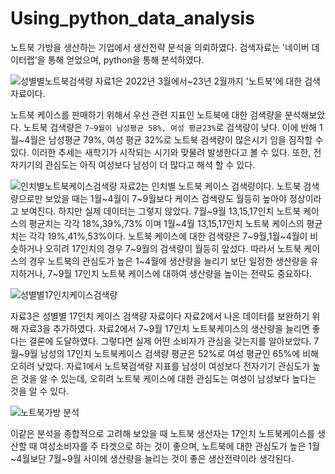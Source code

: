 # Using_python_data_analysis

노트북 가방을 생산하는 기업에서 생산전략 분석을 의뢰하였다.
검색자료는 '네이버 데이터랩'을 통해 얻었으며, python을 통해 분석하였다.

![성별별노트북검색량](https://user-images.githubusercontent.com/118033064/219250124-a67955f8-bcb7-4d4b-b71a-9813e8611b29.png)
 자료1은 2022년 3월에서~23년 2월까지 '노트북'에 대한 검색 자료이다.
 
 노트북 케이스를 판매하기 위해서 우선 관련 지표인 노트북에 대한 검색량을 분석해보았다.
 노트북 검색량은 `7~9월이 남성평균 58%, 여성 평균23%`로 검색량이 낮다.
 이에 반해 1월~4월은 남성평균 79%, 여성 평균 32%로 노트북 검색량이 많은시기 임을 짐작할 수 있다.
 이러한 추세는 새학기가 시작되는 시기와 맞물려 발생한다고 볼 수 있다.
 또한, 전자기기의 관심도는 아직 여성보다 남성이 더 많다고 해석 할 수 있다.

![인치별노트북케이스검색량](https://user-images.githubusercontent.com/118033064/219250136-3b60ccbb-00e1-460d-ab48-31747269fb32.png)
 자료2는 인치별 노트북 케이스 검색량이다.
 노트북 검색량으로만 보았을 때는 1월~4월이 7~9월보다 케이스 검색량도 월등히 높아야 정상이라고 보여진다.
 하지만 실제 데이터는 그렇지 않았다.
 7월~9월 13,15,17인치 노트북 케이스의 평균치는 각각 18%,39%,73%
 이며 1월~4월 13,15,17인치 노트북 케이스의 평균치는 각각 19%,41%,53%이다.
 노트북 케이스에 대한 검색량은 7~9월,1월~4월이 비슷하거나 오히려 17인치의 경우 7~9월의 검색량이 월등히 앞섰다.
 따라서 노트북 케이스의 경우 노트북의 관심도가 높은 1~4월에 생산량을 늘리기 보단 일정한 생산량을 유지하거나, 7~9월 17인치 노트북 케이스에 대하여 생산량을 높이는 전략도 중요하다.
 

![성별별17인치케이스검색량](https://user-images.githubusercontent.com/118033064/219250144-07172ece-16c6-4890-8f29-4df35522d9da.png)

자료3은 성별별 17인치 케이스 검색량 자료이다
자료2에서 나온 데이터를 보완하기 위해 자료3을 추가하였다.
자료2에서 7~9월 17인치 노트북케이스의 생산량을 늘리면 좋다는 결론에 도달하였다.
그렇다면 실제 어떤 소비자가 관심을 갖는지를 알아보았다.
7월~9월 남성의 17인치 노트북케이스 검색량 평균은 52%로 여성 평균인 65%에 비해 오히려 낮았다.
자료1에서 노트북검색량 지표를 남성이 여성보다 전자기기 관심도가 높은 것을 알 수 있는데, 오히려 노트북 케이스에 대한 관심도는 여성이 남성보다 높다는 것을 알 수 있다.

![노트북가방 분석](https://user-images.githubusercontent.com/118033064/219249489-66c3990d-0216-4f40-bcda-06b9158d66cc.png)

이같은 분석을 종합적으로 고려해 보았을 때
노트북 생산자는 17인치 노트북케이스를 생산할 때 여성소비자를 주 타겟으로 하는 것이 좋으며, 노트북에 대한 관심도가 높은 1월~4월보단 7월~9월 사이에 생산량을 늘리는 것이 좋은 생산전략이라 생각된다.
